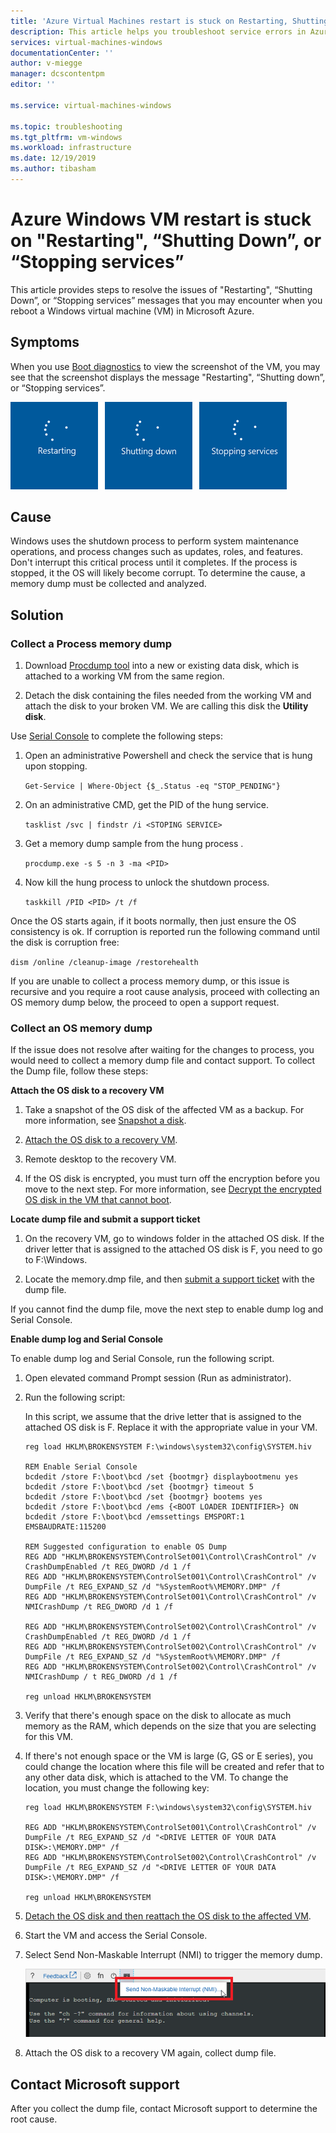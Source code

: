 ```yaml
---
title: 'Azure Virtual Machines restart is stuck on Restarting, Shutting Down, or Stopping services | Microsoft Docs'
description: This article helps you troubleshoot service errors in Azure Windows Virtual Machines.
services: virtual-machines-windows
documentationCenter: ''
author: v-miegge
manager: dcscontentpm
editor: ''

ms.service: virtual-machines-windows

ms.topic: troubleshooting
ms.tgt_pltfrm: vm-windows
ms.workload: infrastructure
ms.date: 12/19/2019
ms.author: tibasham
---
```


# Azure Windows VM restart is stuck on "Restarting", “Shutting Down”, or “Stopping services”

This article provides steps to resolve the issues of "Restarting", “Shutting Down”, or “Stopping services” messages that you may encounter when you reboot a Windows virtual machine (VM) in Microsoft Azure.

## Symptoms

When you use [Boot diagnostics](https://docs.microsoft.com/azure/virtual-machines/troubleshooting/boot-diagnostics) to view the screenshot of the VM, you may see that the screenshot displays the message "Restarting", “Shutting down”, or “Stopping services”.

![Restarting, Shutting Down, and Stopping Services Screens](./media/boot-error-troubleshooting-windows/restart-shut-down-stop-service.png)
 
## Cause

Windows uses the shutdown process to perform system maintenance operations, and process changes such as updates, roles, and features. Don't interrupt this critical process until it completes. If the process is stopped, it the OS will likely become corrupt. To determine the cause, a memory dump must be collected and analyzed.

## Solution

### Collect a Process memory dump

1. Download [Procdump tool](http://download.sysinternals.com/files/Procdump.zip) into a new or existing data disk, which is attached to a working VM from the same region.

2. Detach the disk containing the files needed from the working VM and attach the disk to your broken VM. We are calling this disk the **Utility disk**.

Use [Serial Console](https://docs.microsoft.com/azure/virtual-machines/troubleshooting/serial-console-windows) to complete the following steps:

1. Open an administrative Powershell and check the service that is hung upon stopping.

   ``
   Get-Service | Where-Object {$_.Status -eq "STOP_PENDING"}
   ``

2. On an administrative CMD, get the PID of the hung service.

   ``
   tasklist /svc | findstr /i <STOPING SERVICE>
   ``

3. Get a memory dump sample from the hung process <STOPPING SERVICE>.

   ``
   procdump.exe -s 5 -n 3 -ma <PID>
   ``

4. Now kill the hung process to unlock the shutdown process.

   ``
   taskkill /PID <PID> /t /f
   ``

Once the OS starts again, if it boots normally, then just ensure the OS consistency is ok. If corruption is reported run the following command until the disk is corruption free:

``
dism /online /cleanup-image /restorehealth
``

If you are unable to collect a process memory dump, or this issue is recursive and you require a root cause analysis, proceed with collecting an OS memory dump below, the proceed to open a support request.

### Collect an OS memory dump

If the issue does not resolve after waiting for the changes to process, you would need to collect a memory dump file and contact support. To collect the Dump file, follow these steps:

**Attach the OS disk to a recovery VM**

1. Take a snapshot of the OS disk of the affected VM as a backup. For more information, see [Snapshot a disk](https://docs.microsoft.com/azure/virtual-machines/windows/snapshot-copy-managed-disk).

2. [Attach the OS disk to a recovery VM](https://docs.microsoft.com/azure/virtual-machines/windows/troubleshoot-recovery-disks-portal).

3. Remote desktop to the recovery VM.

4. If the OS disk is encrypted, you must turn off the encryption before you move to the next step. For more information, see [Decrypt the encrypted OS disk in the VM that cannot boot](https://docs.microsoft.com/azure/virtual-machines/troubleshooting/troubleshoot-bitlocker-boot-error#solution).

**Locate dump file and submit a support ticket**

1. On the recovery VM, go to windows folder in the attached OS disk. If the driver letter that is assigned to the attached OS disk is F, you need to go to F:\Windows.

2. Locate the memory.dmp file, and then [submit a support ticket](https://portal.azure.com/?#blade/Microsoft_Azure_Support/HelpAndSupportBlade) with the dump file.

If you cannot find the dump file, move the next step to enable dump log and Serial Console.

**Enable dump log and Serial Console**

To enable dump log and Serial Console, run the following script.

1. Open elevated command Prompt session (Run as administrator).

2. Run the following script:

   In this script, we assume that the drive letter that is assigned to the attached OS disk is F. Replace it with the appropriate value in your VM.

   ```
   reg load HKLM\BROKENSYSTEM F:\windows\system32\config\SYSTEM.hiv
   
   REM Enable Serial Console
   bcdedit /store F:\boot\bcd /set {bootmgr} displaybootmenu yes
   bcdedit /store F:\boot\bcd /set {bootmgr} timeout 5
   bcdedit /store F:\boot\bcd /set {bootmgr} bootems yes
   bcdedit /store F:\boot\bcd /ems {<BOOT LOADER IDENTIFIER>} ON
   bcdedit /store F:\boot\bcd /emssettings EMSPORT:1 EMSBAUDRATE:115200
   
   REM Suggested configuration to enable OS Dump
   REG ADD "HKLM\BROKENSYSTEM\ControlSet001\Control\CrashControl" /v CrashDumpEnabled /t REG_DWORD /d 1 /f
   REG ADD "HKLM\BROKENSYSTEM\ControlSet001\Control\CrashControl" /v DumpFile /t REG_EXPAND_SZ /d "%SystemRoot%\MEMORY.DMP" /f
   REG ADD "HKLM\BROKENSYSTEM\ControlSet001\Control\CrashControl" /v NMICrashDump /t REG_DWORD /d 1 /f

   REG ADD "HKLM\BROKENSYSTEM\ControlSet002\Control\CrashControl" /v CrashDumpEnabled /t REG_DWORD /d 1 /f
   REG ADD "HKLM\BROKENSYSTEM\ControlSet002\Control\CrashControl" /v DumpFile /t REG_EXPAND_SZ /d "%SystemRoot%\MEMORY.DMP" /f
   REG ADD "HKLM\BROKENSYSTEM\ControlSet002\Control\CrashControl" /v NMICrashDump / t REG_DWORD /d 1 /f
   
   reg unload HKLM\BROKENSYSTEM
   ```

3. Verify that there's enough space on the disk to allocate as much memory as the RAM, which depends on the size that you are selecting for this VM.

4. If there's not enough space or the VM is large (G, GS or E series), you could change the location where this file will be created and refer that to any other data disk, which is attached to the VM. To change the location, you must change the following key:

   ```
   reg load HKLM\BROKENSYSTEM F:\windows\system32\config\SYSTEM.hiv

   REG ADD "HKLM\BROKENSYSTEM\ControlSet001\Control\CrashControl" /v DumpFile /t REG_EXPAND_SZ /d "<DRIVE LETTER OF YOUR DATA DISK>:\MEMORY.DMP" /f
   REG ADD "HKLM\BROKENSYSTEM\ControlSet002\Control\CrashControl" /v DumpFile /t REG_EXPAND_SZ /d "<DRIVE LETTER OF YOUR DATA DISK>:\MEMORY.DMP" /f
   
   reg unload HKLM\BROKENSYSTEM
   ```

5. [Detach the OS disk and then reattach the OS disk to the affected VM](https://docs.microsoft.com/azure/virtual-machines/windows/troubleshoot-recovery-disks-portal).

6. Start the VM and access the Serial Console.

7. Select Send Non-Maskable Interrupt (NMI) to trigger the memory dump.

   ![Send Non-Maskable Interrupt](./media/boot-error-troubleshooting-windows/send-nonmaskable-interrupt.png)

8. Attach the OS disk to a recovery VM again, collect dump file.

## Contact Microsoft support

After you collect the dump file, contact Microsoft support to determine the root cause.
